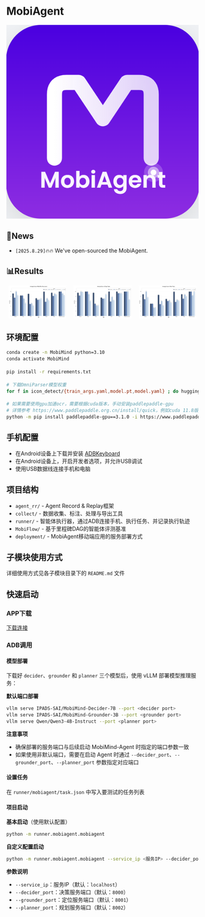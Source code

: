 # MobiAgent

<div align="center">
<p align="center">
  <img src="assets/logo.png"/>
</p>
</div>

## 📢News
- `[2025.8.29]`🔥🔥 We've open-sourced the MobiAgent.

## 📊Results

<div align="center">
<p align="center">
  <img src="assets/result1.png" width="30%" style="margin-right: 15px;"/>
  <img src="assets/result2.png" width="30%" style="margin-right: 15px;"/>
  <img src="assets/result3.png" width="30%"/>
</p>
</div>


## 环境配置
```bash
conda create -n MobiMind python=3.10
conda activate MobiMind

pip install -r requirements.txt

# 下载OmniParser模型权重
for f in icon_detect/{train_args.yaml,model.pt,model.yaml} ; do huggingface-cli download microsoft/OmniParser-v2.0 "$f" --local-dir weights; done

# 如果需要使用gpu加速ocr，需要根据cuda版本，手动安装paddlepaddle-gpu
# 详情参考 https://www.paddlepaddle.org.cn/install/quick，例如cuda 11.8版本：
python -m pip install paddlepaddle-gpu==3.1.0 -i https://www.paddlepaddle.org.cn/packages/stable/cu118/

```

## 手机配置
- 在Android设备上下载并安装 [ADBKeyboard](https://github.com/senzhk/ADBKeyBoard/blob/master/ADBKeyboard.apk)
- 在Android设备上，开启开发者选项，并允许USB调试
- 使用USB数据线连接手机和电脑

## 项目结构

- `agent_rr/` - Agent Record & Replay框架
- `collect/` - 数据收集、标注、处理与导出工具
- `runner/` - 智能体执行器，通过ADB连接手机、执行任务、并记录执行轨迹
- `MobiFlow/` - 基于里程碑DAG的智能体评测基准
- `deployment/` - MobiAgent移动端应用的服务部署方式

## 子模块使用方式
详细使用方式见各子模块目录下的 `README.md` 文件

## 快速启动

### APP下载
[下载连接](https://www.baidu.com)

<!-- TODO: 怎么使用 -->

### ADB调用

#### 模型部署
下载好 `decider`、`grounder` 和 `planner` 三个模型后，使用 vLLM 部署模型推理服务：

**默认端口部署**
```bash
vllm serve IPADS-SAI/MobiMind-Decider-7B --port <decider port>
vllm serve IPADS-SAI/MobiMind-Grounder-3B --port <grounder port>
vllm serve Qwen/Qwen3-4B-Instruct --port <planner port>
```

**注意事项**
- 确保部署的服务端口与后续启动 MobiMind-Agent 时指定的端口参数一致
- 如果使用非默认端口，需要在启动 Agent 时通过 `--decider_port`、`--grounder_port`、`--planner_port` 参数指定对应端口

#### 设置任务
在 `runner/mobiagent/task.json` 中写入要测试的任务列表

#### 项目启动

**基本启动**（使用默认配置）
```bash
python -m runner.mobiagent.mobiagent
```

**自定义配置启动**
```bash
python -m runner.mobiagent.mobiagent --service_ip <服务IP> --decider_port <决策服务端口> --grounder_port <定位服务端口> --planner_port <规划服务端口>
```

**参数说明**
- `--service_ip`：服务IP（默认：`localhost`）
- `--decider_port`：决策服务端口（默认：`8000`）
- `--grounder_port`：定位服务端口（默认：`8001`）
- `--planner_port`：规划服务端口（默认：`8002`）